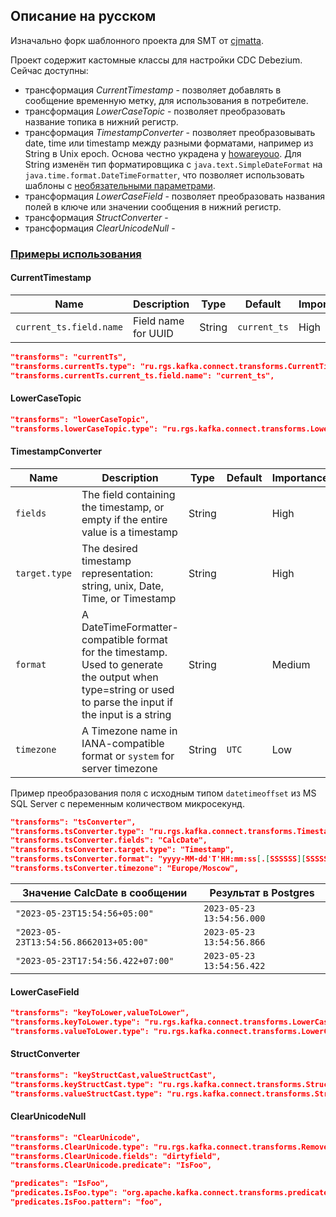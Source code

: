 ## Описание на русском
Изначально форк шаблонного проекта для SMT от [cjmatta](https://github.com/cjmatta/kafka-connect-insert-uuid).

Проект содержит кастомные классы для настройки CDC Debezium.
Сейчас доступны:
* трансформация _CurrentTimestamp_ - позволяет добавлять в сообщение временную метку, для использования в потребителе.
* трансформация _LowerCaseTopic_ - позволяет преобразовать название топика в нижний регистр.
* трансформация _TimestampConverter_ - позволяет преобразовывать date, time или timestamp между разными форматами, например из String в Unix epoch. Основа честно украдена у [howareyouo](https://github.com/howareyouo/kafka-connect-timestamp-converter). Для String изменён тип форматировщика с `java.text.SimpleDateFormat` на `java.time.format.DateTimeFormatter`, что позволяет использовать шаблоны с [необязательными параметрами](https://docs.oracle.com/javase/8/docs/api/java/time/format/DateTimeFormatter.html).
* трансформация _LowerCaseField_ - позволяет преобразовать названия полей в ключе или значении сообщения в нижний регистр.
* трансформация _StructConverter_ - 
* трансформация _ClearUnicodeNull_ - 

### <ins>Примеры использования</ins>

#### CurrentTimestamp

| Name                    |Description|Type|Default|Importance|
|-------------------------|---|---|---|---|
| `current_ts.field.name` | Field name for UUID | String | `current_ts` | High |

```json lines
"transforms": "currentTs",
"transforms.currentTs.type": "ru.rgs.kafka.connect.transforms.CurrentTimestamp$Value",
"transforms.currentTs.current_ts.field.name": "current_ts",
```
#### LowerCaseTopic
```json lines
"transforms": "lowerCaseTopic",
"transforms.lowerCaseTopic.type": "ru.rgs.kafka.connect.transforms.LowerCaseTopic"
```

#### TimestampConverter
| Name                    | Description                                                                                                                                              |Type| Default | Importance |
|-------------------------|----------------------------------------------------------------------------------------------------------------------------------------------------------|---|---------|------------|
| `fields` | The field containing the timestamp, or empty if the entire value is a timestamp| String |         | High       |
| `target.type` | The desired timestamp representation: string, unix, Date, Time, or Timestamp| String |         | High       |
| `format` | A DateTimeFormatter-compatible format for the timestamp. Used to generate the output when type=string or used to parse the input if the input is a string | String |         | Medium     |
| `timezone` | A Timezone name in IANA-compatible format or `system` for server timezone| String | `UTC`   | Low        |

Пример преобразования поля с исходным типом `datetimeoffset` из MS SQL Server с переменным количеством микросекунд.
```json lines
"transforms": "tsConverter",
"transforms.tsConverter.type": "ru.rgs.kafka.connect.transforms.TimestampConverter$Value",
"transforms.tsConverter.fields": "CalcDate",
"transforms.tsConverter.target.type": "Timestamp",
"transforms.tsConverter.format": "yyyy-MM-dd'T'HH:mm:ss[.[SSSSSS][SSSSS][SSSS][SSS][SS][S]]XXX",
"transforms.tsConverter.timezone": "Europe/Moscow",
```
| Значение CalcDate в сообщении | Результат в Postgres |
|-------------------------------|----------------------|
|`"2023-05-23T15:54:56+05:00"`|`2023-05-23 13:54:56.000`|
|`"2023-05-23T13:54:56.8662013+05:00"`|`2023-05-23 13:54:56.866`|
|`"2023-05-23T17:54:56.422+07:00"`|`2023-05-23 13:54:56.422`|

#### LowerCaseField
```json lines
"transforms": "keyToLower,valueToLower",
"transforms.keyToLower.type": "ru.rgs.kafka.connect.transforms.LowerCaseField$Key",
"transforms.valueToLower.type": "ru.rgs.kafka.connect.transforms.LowerCaseField$Value"
```

#### StructConverter
```json lines
"transforms": "keyStructCast,valueStructCast",
"transforms.keyStructCast.type": "ru.rgs.kafka.connect.transforms.StructConverter$Key",
"transforms.valueStructCast.type": "ru.rgs.kafka.connect.transforms.StructConverter$Value"
```

#### ClearUnicodeNull
```json lines
"transforms": "ClearUnicode",
"transforms.ClearUnicode.type": "ru.rgs.kafka.connect.transforms.RemoveString$Value",
"transforms.ClearUnicode.fields": "dirtyfield",
"transforms.ClearUnicode.predicate": "IsFoo",

"predicates": "IsFoo",
"predicates.IsFoo.type": "org.apache.kafka.connect.transforms.predicates.TopicNameMatches",
"predicates.IsFoo.pattern": "foo",
```